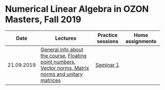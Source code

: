# Numerical Linear Algebra in OZON Masters, Fall 2019

|Date| Lectures | Practice sessions | Home assignments|
|----|----|----| ---- |
|21.09.2019| [General info about the course.](./lectures/general_info.ipynb) [Floating point numbers. Vector norms. Matrix norms and unitary matrices](./lectures/lecture1/lecture-1.ipynb) | [Seminar 1](./seminars/seminar1/seminar1.ipynb) | |
